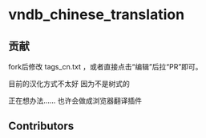 # vndb_chinese_translation

## 贡献

fork后修改 tags_cn.txt ，或者直接点击“编辑”后拉“PR”即可。

目前的汉化方式不太好 因为不是树式的

正在想办法…… 也许会做成浏览器翻译插件

## Contributors
